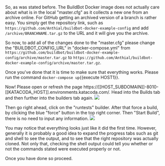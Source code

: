 So, as was stated before. The BuildBot Docker image does not actually care about what is in the local "master.cfg" as it collects a new one from an archive online. For GitHub getting an archived version of a branch is rather easy.
You simply get the repository link, such as `https://github.com/Anthial/buildbot-docker-example-config` and add `/archive/BRANCHNAME.tar.gz` to the URL and it will give you the archive. 

So now, to add all of the changes done to the "master.cfg" please change the "BUILDBOT_CONFIG_URL" in "docker-compose.yml" from `https://github.com/buildbot/buildbot-docker-example-config/archive/master.tar.gz`
to `https://github.com/Anthial/buildbot-docker-example-config/archive/master.tar.gz`.

Once you've done that it is time to make sure that everything works. Please run the command `docker-compose up`{{execute HOST1}}.

Now! Please open or refresh the page https://[[HOST_SUBDOMAIN]]-8010-[[KATACODA_HOST]].environments.katacoda.com/. Head into the Builds tab and then further into the builders tab again. 
![](https://i.gyazo.com/e1c0d65a0244dd24f8339a72509db0dc.gif)

Then go right ahead, click on the "runtests" builder. After that force a build, by clicking the blue "force" button in the top right corner. Then "Start Build", there is no need to input any information. 
![](https://i.gyazo.com/645aec94e79b922d17ce9732ca21fc65.gif)

You may notice that everything looks just like it did the first time. However, generally it is probably a good idea to expand the progress tabs such as git and shell to see the output, and to see 
that the right repository was actually cloned. Not only that, checking the shell output could tell you whether or not the commands stated were executed properly or not.

Once you have done so proceed.